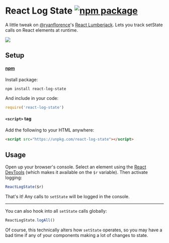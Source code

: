 # React Log State [![npm package][npm-badge]][npm]

[npm-badge]: https://img.shields.io/npm/v/react-log-state.svg?style=flat-square
[npm]: https://www.npmjs.org/package/react-log-state

A little tweak on [@ryanflorence](https://github.com/ryanflorence)'s [React Lumberjack](https://github.com/ryanflorence/react-lumberjack). Lets you track setState calls on React elements at runtime.

![](http://i.imgur.com/8BmfFyt.png)

## Setup

#### [npm](https://www.npmjs.com)
Install package:
```
npm install react-log-state
```
And include in your code:
```js
require('react-log-state')
```

#### `<script>` tag
Add the following to your HTML anywhere:
```html
<script src="https://unpkg.com/react-log-state"></script>
```

## Usage

Open up your browser's console. Select an element using the [React DevTools](https://github.com/facebook/react-devtools) (which makes it available on the `$r` variable). Then activate logging:
```js
ReactLogState($r)
```
That's it! Any calls to `setState` will be logged in the console.

---

You can also hook into all `setState` calls globally:
```js
ReactLogState.logAll()
```
Of course, this technically alters how `setState` operates, so you may have a bad time if any of your components making a lot of changes to state.
